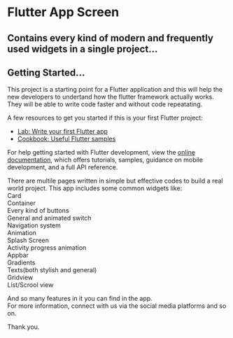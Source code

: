 # Flutter App Screen

## Contains every kind of modern and frequently used widgets in a single project...

## Getting Started...

This project is a starting point for a Flutter application and this will help the new developers to undertand how the flutter framework actually works. They will be able to write code faster and without code repeatating.

A few resources to get you started if this is your first Flutter project:

- [Lab: Write your first Flutter app](https://docs.flutter.dev/get-started/codelab)
- [Cookbook: Useful Flutter samples](https://docs.flutter.dev/cookbook)

For help getting started with Flutter development, view the
[online documentation](https://docs.flutter.dev/), which offers tutorials,
samples, guidance on mobile development, and a full API reference.

There are multile pages written in simple but effective codes to build a real world project.
This app includes some common widgets like:<br>
Card<br>
Container<br>
Every kind of buttons<br>
General and animated switch<br>
Navigation system<br>
Animation<br>
Splash Screen<br>
Activity progress animation<br>
Appbar<br>
Gradients<br>
Texts(both stylish and general)<br>
Gridview<br>
List/Scrool view<br>

And so many features in it you can find in the app.<br>
For more information, connect with us via the social media platforms and so on.


Thank you.
